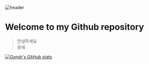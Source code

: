 ![header](https://capsule-render.vercel.app/api?type=Waving&color=4e63d6&height=200&section=header&text=arke0909_World&fontSize=50&animation=fadeIn&fontColor=00FFDD)

# Welcome to my Github repository

> 안녕하세요 <br>응애

[![Gondr's GitHub stats](https://github-readme-stats.vercel.app/api?username=arke0909)](https://github.com/anuraghazra/github-readme-stats)

